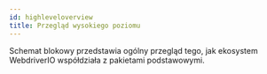 ```yaml
---
id: highleveloverview
title: Przegląd wysokiego poziomu
---
```

Schemat blokowy przedstawia ogólny przegląd tego, jak ekosystem WebdriverIO współdziała z pakietami podstawowymi.

<CreateFlowcharts id='highleveloverview' />